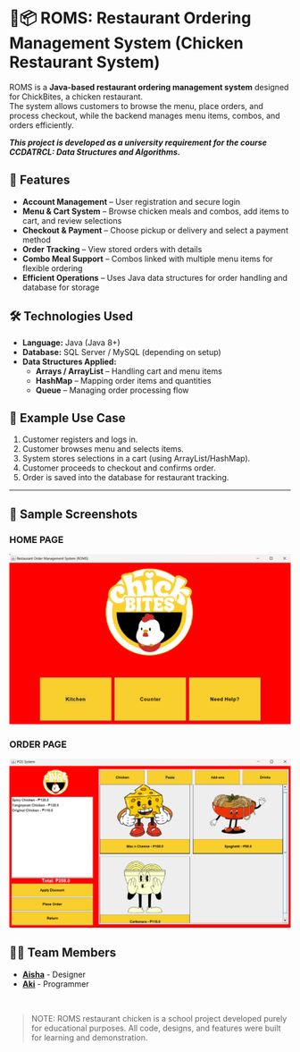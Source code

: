 # 🍗📦 ROMS: Restaurant Ordering Management System (Chicken Restaurant System)

ROMS is a **Java-based restaurant ordering management system** designed for ChickBites, a chicken restaurant.  
The system allows customers to browse the menu, place orders, and process checkout, while the backend manages menu items, combos, and orders efficiently.  

___**This project is developed as a university requirement for the course CCDATRCL: Data Structures and Algorithms.**___

## 🚀 Features
- **Account Management** – User registration and secure login  
- **Menu & Cart System** – Browse chicken meals and combos, add items to cart, and review selections  
- **Checkout & Payment** – Choose pickup or delivery and select a payment method  
- **Order Tracking** – View stored orders with details  
- **Combo Meal Support** – Combos linked with multiple menu items for flexible ordering  
- **Efficient Operations** – Uses Java data structures for order handling and database for storage  

## 🛠️ Technologies Used
- **Language:** Java (Java 8+)  
- **Database:** SQL Server / MySQL (depending on setup)  
- **Data Structures Applied:**  
  - **Arrays / ArrayList** – Handling cart and menu items  
  - **HashMap** – Mapping order items and quantities  
  - **Queue** – Managing order processing flow  

## 📖 Example Use Case
1. Customer registers and logs in.  
2. Customer browses menu and selects items.  
3. System stores selections in a cart (using ArrayList/HashMap).  
4. Customer proceeds to checkout and confirms order.  
5. Order is saved into the database for restaurant tracking.  

---
## 📸 Sample Screenshots

### HOME PAGE
![Menu Screenshot](ROMS/screenshots/SSchick1.png)

### ORDER PAGE
![Checkout Screenshot](ROMS/screenshots/SSchick2.png)

## 🧑‍💻 Team Members
- **[Aisha](https://github.com/AishBon)** - Designer
- **[Aki](https://github.com/private-staticvoid)** - Programmer
<br>

> NOTE: ROMS restaurant chicken is a school project developed purely for educational purposes. All code, designs, and features were built for learning and demonstration.
